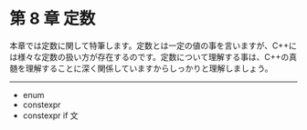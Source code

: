 # 第 8 章 定数

本章では定数に関して特筆します。定数とは一定の値の事を言いますが、C++には様々な定数の扱い方が存在するのです。定数について理解する事は、C++の真髄を理解することに深く関係していますからしっかりと理解しましょう。

----------

* enum
* constexpr
* constexpr if 文